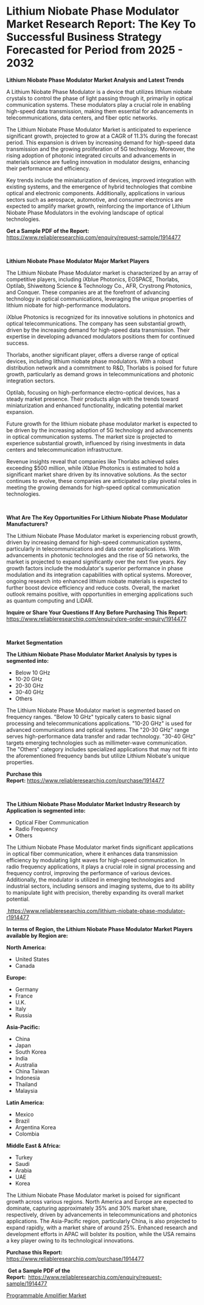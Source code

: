 <p><h1>Lithium Niobate Phase Modulator Market Research Report: The Key To Successful Business Strategy Forecasted for Period from 2025 - 2032</h1></p><p><strong>Lithium Niobate Phase Modulator Market Analysis and Latest Trends</strong></p>
<p><p>A Lithium Niobate Phase Modulator is a device that utilizes lithium niobate crystals to control the phase of light passing through it, primarily in optical communication systems. These modulators play a crucial role in enabling high-speed data transmission, making them essential for advancements in telecommunications, data centers, and fiber optic networks.</p><p>The Lithium Niobate Phase Modulator Market is anticipated to experience significant growth, projected to grow at a CAGR of 11.3% during the forecast period. This expansion is driven by increasing demand for high-speed data transmission and the growing proliferation of 5G technology. Moreover, the rising adoption of photonic integrated circuits and advancements in materials science are fueling innovation in modulator designs, enhancing their performance and efficiency.</p><p>Key trends include the miniaturization of devices, improved integration with existing systems, and the emergence of hybrid technologies that combine optical and electronic components. Additionally, applications in various sectors such as aerospace, automotive, and consumer electronics are expected to amplify market growth, reinforcing the importance of Lithium Niobate Phase Modulators in the evolving landscape of optical technologies.</p></p>
<p><strong>Get a Sample PDF of the Report:&nbsp;</strong> <a href="https://www.reliableresearchiq.com/enquiry/request-sample/1914477?utm_campaign=2379&utm_medium=2&utm_source=Github&utm_content=ia&utm_term=11022025&utm_id=lithium-niobate-phase-modulator">https://www.reliableresearchiq.com/enquiry/request-sample/1914477</a></p>
<p>&nbsp;</p>
<p><strong>Lithium Niobate Phase Modulator Major Market Players</strong></p>
<p><p>The Lithium Niobate Phase Modulator market is characterized by an array of competitive players, including iXblue Photonics, EOSPACE, Thorlabs, Optilab, Shiweitong Science & Technology Co., AFR, Crystrong Photonics, and Conquer. These companies are at the forefront of advancing technology in optical communications, leveraging the unique properties of lithium niobate for high-performance modulators.</p><p>iXblue Photonics is recognized for its innovative solutions in photonics and optical telecommunications. The company has seen substantial growth, driven by the increasing demand for high-speed data transmission. Their expertise in developing advanced modulators positions them for continued success.</p><p>Thorlabs, another significant player, offers a diverse range of optical devices, including lithium niobate phase modulators. With a robust distribution network and a commitment to R&D, Thorlabs is poised for future growth, particularly as demand grows in telecommunications and photonic integration sectors.</p><p>Optilab, focusing on high-performance electro-optical devices, has a steady market presence. Their products align with the trends toward miniaturization and enhanced functionality, indicating potential market expansion.</p><p>Future growth for the lithium niobate phase modulator market is expected to be driven by the increasing adoption of 5G technology and advancements in optical communication systems. The market size is projected to experience substantial growth, influenced by rising investments in data centers and telecommunication infrastructure.</p><p>Revenue insights reveal that companies like Thorlabs achieved sales exceeding $500 million, while iXblue Photonics is estimated to hold a significant market share driven by its innovative solutions. As the sector continues to evolve, these companies are anticipated to play pivotal roles in meeting the growing demands for high-speed optical communication technologies.</p></p>
<p>&nbsp;</p>
<p><strong>What Are The Key Opportunities For Lithium Niobate Phase Modulator Manufacturers?</strong></p>
<p><p>The Lithium Niobate Phase Modulator market is experiencing robust growth, driven by increasing demand for high-speed communication systems, particularly in telecommunications and data center applications. With advancements in photonic technologies and the rise of 5G networks, the market is projected to expand significantly over the next five years. Key growth factors include the modulator's superior performance in phase modulation and its integration capabilities with optical systems. Moreover, ongoing research into enhanced lithium niobate materials is expected to further boost device efficiency and reduce costs. Overall, the market outlook remains positive, with opportunities in emerging applications such as quantum computing and LiDAR.</p></p>
<p><strong>Inquire or Share Your Questions If Any Before Purchasing This Report:</strong> <a href="https://www.reliableresearchiq.com/enquiry/pre-order-enquiry/1914477?utm_campaign=2379&utm_medium=2&utm_source=Github&utm_content=ia&utm_term=11022025&utm_id=lithium-niobate-phase-modulator">https://www.reliableresearchiq.com/enquiry/pre-order-enquiry/1914477</a></p>
<p>&nbsp;</p>
<p><strong>Market Segmentation</strong></p>
<p><strong>The Lithium Niobate Phase Modulator Market Analysis by types is segmented into:</strong></p>
<p><ul><li>Below 10 GHz</li><li>10-20 GHz</li><li>20-30 GHz</li><li>30-40 GHz</li><li>Others</li></ul></p>
<p><p>The Lithium Niobate Phase Modulator market is segmented based on frequency ranges. "Below 10 GHz" typically caters to basic signal processing and telecommunications applications. "10-20 GHz" is used for advanced communications and optical systems. The "20-30 GHz" range serves high-performance data transfer and radar technology. "30-40 GHz" targets emerging technologies such as millimeter-wave communication. The "Others" category includes specialized applications that may not fit into the aforementioned frequency bands but utilize Lithium Niobate's unique properties.</p></p>
<p><strong>Purchase this Report:&nbsp;</strong><a href="https://www.reliableresearchiq.com/purchase/1914477?utm_campaign=2379&utm_medium=2&utm_source=Github&utm_content=ia&utm_term=11022025&utm_id=lithium-niobate-phase-modulator">https://www.reliableresearchiq.com/purchase/1914477</a></p>
<p>&nbsp;</p>
<p><strong>The Lithium Niobate Phase Modulator Market Industry Research by Application is segmented into:</strong></p>
<p><ul><li>Optical Fiber Communication</li><li>Radio Frequency</li><li>Others</li></ul></p>
<p><p>The Lithium Niobate Phase Modulator market finds significant applications in optical fiber communication, where it enhances data transmission efficiency by modulating light waves for high-speed communication. In radio frequency applications, it plays a crucial role in signal processing and frequency control, improving the performance of various devices. Additionally, the modulator is utilized in emerging technologies and industrial sectors, including sensors and imaging systems, due to its ability to manipulate light with precision, thereby expanding its overall market potential.</p></p>
<p><a href="https://www.reliableresearchiq.com/lithium-niobate-phase-modulator-r1914477?utm_campaign=2379&utm_medium=2&utm_source=Github&utm_content=ia&utm_term=11022025&utm_id=lithium-niobate-phase-modulator">&nbsp;https://www.reliableresearchiq.com/lithium-niobate-phase-modulator-r1914477</a></p>
<p><strong>In terms of Region, the Lithium Niobate Phase Modulator Market Players available by Region are:</strong></p>
<p>
    <p> <strong> North America: </strong>
        <ul>
            <li>United States</li>
            <li>Canada</li>
        </ul>
        </p> 
    <p> <strong> Europe: </strong>
        <ul>
            <li>Germany</li>
            <li>France</li>
            <li>U.K.</li>
            <li>Italy</li>
            <li>Russia</li>
        </ul>
        </p> 
    <p> <strong> Asia-Pacific: </strong>
        <ul>
            <li>China</li>
            <li>Japan</li>
            <li>South Korea</li>
            <li>India</li>
            <li>Australia</li>
            <li>China Taiwan</li>
            <li>Indonesia</li>
            <li>Thailand</li>
            <li>Malaysia</li>
        </ul>
        </p> 
    <p> <strong> Latin America: </strong>
        <ul>
            <li>Mexico</li>
            <li>Brazil</li>
            <li>Argentina Korea</li>
            <li>Colombia</li>
        </ul>
        </p> 
    <p> <strong> Middle East & Africa: </strong>
        <ul>
            <li>Turkey</li>
            <li>Saudi</li>
            <li>Arabia</li>
            <li>UAE</li>
            <li>Korea</li>
        </ul>
    </p>
    </p>
<p><p>The Lithium Niobate Phase Modulator market is poised for significant growth across various regions. North America and Europe are expected to dominate, capturing approximately 35% and 30% market share, respectively, driven by advancements in telecommunications and photonics applications. The Asia-Pacific region, particularly China, is also projected to expand rapidly, with a market share of around 25%. Enhanced research and development efforts in APAC will bolster its position, while the USA remains a key player owing to its technological innovations.</p></p>
<p><strong>Purchase this Report: </strong><a href="https://www.reliableresearchiq.com/purchase/1914477?utm_campaign=2379&utm_medium=2&utm_source=Github&utm_content=ia&utm_term=11022025&utm_id=lithium-niobate-phase-modulator">https://www.reliableresearchiq.com/purchase/1914477</a></p>
<p>&nbsp;<strong>Get a Sample PDF of the Report:&nbsp;&nbsp;</strong><a href="https://www.reliableresearchiq.com/enquiry/request-sample/1914477?utm_campaign=2379&utm_medium=2&utm_source=Github&utm_content=ia&utm_term=11022025&utm_id=lithium-niobate-phase-modulator">https://www.reliableresearchiq.com/enquiry/request-sample/1914477</a></p>
<p><strong></strong></p>
<p><p><a href="https://github.com/lisaeichler20775/Market-Research-Report-List-1/blob/main/programmable-amplifier-market.md?utm_campaign=2379&utm_medium=2&utm_source=Github&utm_content=ia&utm_term=11022025&utm_id=lithium-niobate-phase-modulator">Programmable Amplifier Market</a></p></p>
